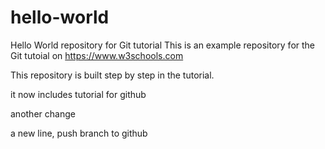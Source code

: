 # hello-world
Hello World repository for Git tutorial
This is an example repository for the Git tutoial on https://www.w3schools.com

This repository is built step by step in the tutorial.

it now includes tutorial for github

another change

a new line, push branch to github